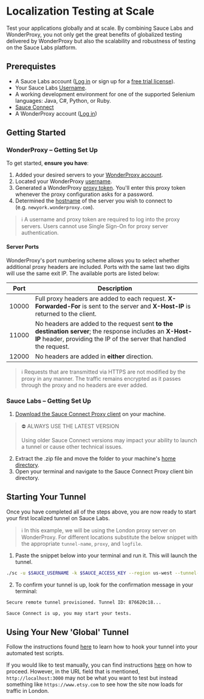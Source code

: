 # Localization Testing at Scale
Test your applications globally and at scale. By combining Sauce Labs and WonderProxy, you not only get the great benefits of globalized testing delivered by WonderProxy but also the scalability and robustness of testing on the Sauce Labs platform.

## Prerequistes
- A Sauce Labs account ([Log in](https://accounts.saucelabs.com/am/XUI/#login/) or sign up for a [free trial license](https://saucelabs.com/sign-up)).
- Your Sauce Labs [Username](https://app.saucelabs.com/user-settings).
- A working development environment for one of the supported Selenium languages: Java, C#, Python, or Ruby.
- [Sauce Connect](https://docs.saucelabs.com/secure-connections/sauce-connect/installation/#downloading-sauce-connect-proxy)
- A WonderProxy account ([Log in](https://wonderproxy.com/login))

## Getting Started

### WonderProxy – Getting Set Up

To get started, **ensure you have**:

1.  Added your desired servers to your [WonderProxy account](https://wonderproxy.com/my/servers).
2.  Located your WonderProxy [username](https://wonderproxy.com/my/settings).
3.  Generated a WonderProxy [proxy token](https://wonderproxy.com/my/settings#proxy-tokens). You'll enter this proxy token whenever the proxy configuration asks for a password.
4.  Determined the [hostname](https://wonderproxy.com/my/servers) of the server you wish to connect to (e.g. `newyork.wonderproxy.com`).

>ℹ️   A username and proxy token are required to log into the proxy servers. Users cannot use Single Sign-On for proxy server authentication.

#### Server Ports

WonderProxy's port numbering scheme allows you to select whether additional proxy headers are included. Ports with the same last two digits will use the same exit IP. The available ports are listed below:

|Port|Description|
|----|------------|
|10000|Full proxy headers are added to each request. **X-Forwarded-For** is sent to the server and **X-Host-IP** is returned to the client.|
|11000|No headers are added to the request sent **to the destination server**; the response includes an **X-Host-IP** header, providing the IP of the server that handled the request.|
|12000|No headers are added in **either** direction.|


> ℹ️    Requests that are transmitted via HTTPS are not modified by the proxy in any manner. The traffic remains encrypted as it passes through the proxy and no headers are ever added.

### Sauce Labs – Getting Set Up

1.  [Download the Sauce Connect Proxy client](https://docs.saucelabs.com/secure-connections/sauce-connect/installation/#downloading-sauce-connect-proxy) on your machine.
>⛔️   ALWAYS USE THE LATEST VERSION
>
>Using older Sauce Connect versions may impact your ability to launch a tunnel or cause other technical issues.    
2.  Extract the .zip file and move the folder to your machine's [home directory](https://en.wikipedia.org/wiki/Home_directory).
3.  Open your terminal and navigate to the Sauce Connect Proxy client bin directory.

## Starting Your Tunnel

Once you have completed all of the steps above, you are now ready to start your first localized tunnel on Sauce Labs.

> ℹ️   In this example, we will be using the London proxy server on WonderProxy. For different locations substitute the below snippet with the appropriate `tunnel-name`, `proxy`, and `logfile`.

1. Paste the snippet below into your terminal and run it. This will launch the tunnel.
``` bash
./sc -u $SAUCE_USERNAME -k $SAUCE_ACCESS_KEY --region us-west --tunnel-name london_tunnel --proxy "london.wonderproxy.com:11000" -w "$WONDERPROXY_USER:$WONDERPROXY_TOKEN" --logfile london.log
```
2. To confirm your tunnel is up, look for the confirmation message in your terminal:
```bash
Secure remote tunnel provisioned. Tunnel ID: 876620c18...

Sauce Connect is up, you may start your tests.
```

## Using Your New 'Global' Tunnel
Follow the instructions found [here](https://docs.saucelabs.com/secure-connections/sauce-connect/setup-configuration/basic-setup/#basic-setup-with-a-test-script) to learn how to hook your tunnel into your automated test scripts.

If you would like to test manually, you can find instructions [here](https://docs.saucelabs.com/secure-connections/sauce-connect/quickstart/#run-test) on how to proceed. However, in the URL field that is mentioned, `http://localhost:3000` may not be what you want to test but instead something like `https://www.etsy.com` to see how the site now loads for traffic in London.






